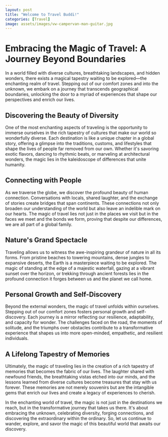```yaml
---
layout: post
title: "Welcome to Travel Buddi!"
categories: [Travel]
image: assets/images/vw-campervan-man-guitar.jpg
---
```



# Embracing the Magic of Travel: A Journey Beyond Boundaries

In a world filled with diverse cultures, breathtaking landscapes, and hidden wonders, there exists a magical tapestry waiting to be explored—the enchanting realm of travel. Stepping out of our comfort zones and into the unknown, we embark on a journey that transcends geographical boundaries, unlocking the door to a myriad of experiences that shape our perspectives and enrich our lives.

## Discovering the Beauty of Diversity

One of the most enchanting aspects of traveling is the opportunity to immerse ourselves in the rich tapestry of cultures that make our world so wonderfully diverse. Each destination is like a unique chapter in a global story, offering a glimpse into the traditions, customs, and lifestyles that shape the lives of people far removed from our own. Whether it's savoring exotic flavors, dancing to rhythmic beats, or marveling at architectural wonders, the magic lies in the kaleidoscope of differences that unite humanity.

## Connecting with People

As we traverse the globe, we discover the profound beauty of human connection. Conversations with locals, shared laughter, and the exchange of stories create bridges that span continents. These connections not only broaden our understanding of the world but also leave an indelible mark on our hearts. The magic of travel lies not just in the places we visit but in the faces we meet and the bonds we form, proving that despite our differences, we are all part of a global family.

## Nature's Grand Spectacle

Traveling allows us to witness the awe-inspiring grandeur of nature in all its forms. From pristine beaches to towering mountains, dense jungles to expansive deserts, the Earth is a masterpiece waiting to be explored. The magic of standing at the edge of a majestic waterfall, gazing at a vibrant sunset over the horizon, or trekking through ancient forests lies in the profound connection it forges between us and the planet we call home.

## Personal Growth and Self-Discovery

Beyond the external wonders, the magic of travel unfolds within ourselves. Stepping out of our comfort zones fosters personal growth and self-discovery. Each journey is a mirror reflecting our resilience, adaptability, and capacity for wonder. The challenges faced on the road, the moments of solitude, and the triumphs over obstacles contribute to a transformative experience that shapes us into more open-minded, empathetic, and resilient individuals.

## A Lifelong Tapestry of Memories

Ultimately, the magic of traveling lies in the creation of a rich tapestry of memories that becomes the fabric of our lives. The laughter shared with newfound friends, the breathtaking vistas etched into our minds, and the lessons learned from diverse cultures become treasures that stay with us forever. These memories are not merely souvenirs but are the intangible gems that enrich our lives and create a legacy of experiences to cherish.

In the enchanting world of travel, the magic is not just in the destinations we reach, but in the transformative journey that takes us there. It's about embracing the unknown, celebrating diversity, forging connections, and discovering the extraordinary within the ordinary. So, let us continue to wander, explore, and savor the magic of this beautiful world that awaits our discovery.
